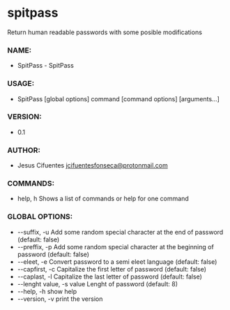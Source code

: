 # spitpass
Return human readable passwords with some posible modifications


### NAME:
   - SpitPass - SpitPass

### USAGE:
   - SpitPass [global options] command [command options] [arguments...]

### VERSION:
   - 0.1

### AUTHOR:
   - Jesus Cifuentes <jcifuentesfonseca@protonmail.com>

### COMMANDS:
   - help, h  Shows a list of commands or help for one command

### GLOBAL OPTIONS:
  - --suffix, -u              Add some random special character at the end of password (default: false)
  - --preffix, -p             Add some random special character at the beginning of password (default: false)
  - --eleet, -e               Convert password to a semi eleet language (default: false)
  - --capfirst, -c            Capitalize the first letter of password (default: false)
  - --caplast, -l             Capitalize the last letter of password (default: false)
  - --lenght value, -s value  Lenght of password (default: 8)
  - --help, -h                show help
  - --version, -v             print the version